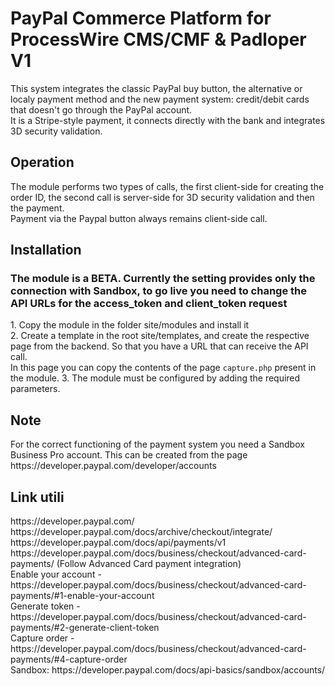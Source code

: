 <h1>PayPal Commerce Platform for ProcessWire CMS/CMF & Padloper V1</h1>
<p>This system integrates the classic PayPal buy button, the alternative or localy payment method and the new payment system: credit/debit cards that doesn't go through the PayPal account.<br>
It is a Stripe-style payment, it connects directly with the bank and integrates 3D security validation.</p>

<h2>Operation</h2>
<p>The module performs two types of calls, the first client-side for creating the order ID, the second call is server-side for 3D security validation and then the payment.<br>
Payment via the Paypal button always remains client-side call.</p>

<h2>Installation</h2>
<h3>The module is a BETA. Currently the setting provides only the connection with Sandbox, to go live you need to change the API URLs for the access_token and client_token request</h3>
<p>
1. Copy the module in the folder site/modules and install it<br>
2. Create a template in the root site/templates, and create the respective page from the backend. So that you have a URL that can receive the API call.<br>
In this page you can copy the contents of the page <code>capture.php</code> present in the module.
3. The module must be configured by adding the required parameters.
</p>

<h2>Note</h2>
<p>For the correct functioning of the payment system you need a Sandbox Business Pro account. This can be created from the page https://developer.paypal.com/developer/accounts</p>

<h2>Link utili</h2>
https://developer.paypal.com/<br>
https://developer.paypal.com/docs/archive/checkout/integrate/<br>
https://developer.paypal.com/docs/api/payments/v1<br>
https://developer.paypal.com/docs/business/checkout/advanced-card-payments/ (Follow Advanced Card payment integration)<br>
Enable your account - https://developer.paypal.com/docs/business/checkout/advanced-card-payments/#1-enable-your-account<br>
Generate token - https://developer.paypal.com/docs/business/checkout/advanced-card-payments/#2-generate-client-token<br>
Capture order - https://developer.paypal.com/docs/business/checkout/advanced-card-payments/#4-capture-order<br>
Sandbox: https://developer.paypal.com/docs/api-basics/sandbox/accounts/ <br>